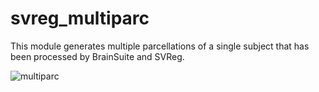# svreg_multiparc
This module generates multiple parcellations of a single subject that has been processed by BrainSuite and SVReg.

![multiparc](https://user-images.githubusercontent.com/15238551/116048043-9c3c4e80-a629-11eb-8149-df8fba0ad1ef.png)

